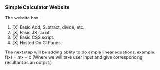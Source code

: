 ### Simple Calculator Website

The website has -
1. [X] Basic Add, Subtract, divide, etc.
2. [X] Basic JS script.
3. [X] Basic CSS script.
4. [X] Hosted On GitPages.

The next step will be adding ability to do simple linear equations. 
example: f(x) = mx + c
(Where we will take user input and give corresponding resultant as an output.)

